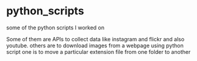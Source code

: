 # python_scripts
some of the python scripts I worked on

Some of them are APIs to collect data like instagram and flickr and also youtube.
others are to download images from a webpage using python script
one is to move a particular extension file from one folder to another
